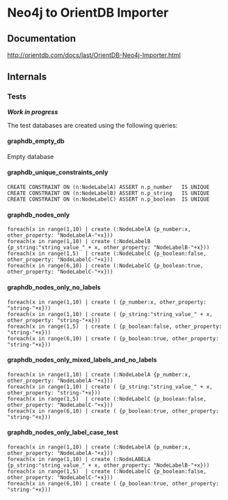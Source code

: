 # Neo4j to OrientDB Importer

## Documentation

http://orientdb.com/docs/last/OrientDB-Neo4j-Importer.html


## Internals

### Tests

_**Work in progress**_

The test databases are created using the following queries:

#### graphdb\_empty\_db

Empty database

#### graphdb\_unique_constraints\_only

```
CREATE CONSTRAINT ON (n:NodeLabelA) ASSERT n.p_number   IS UNIQUE
CREATE CONSTRAINT ON (n:NodeLabelB) ASSERT n.p_string   IS UNIQUE
CREATE CONSTRAINT ON (n:NodeLabelC) ASSERT n.p_boolean  IS UNIQUE
```

#### graphdb\_nodes\_only

```
foreach(x in range(1,10) | create (:NodeLabelA {p_number:x, other_property: "NodeLabelA-"+x}))
foreach(x in range(1,10) | create (:NodeLabelB {p_string:"string_value_" + x, other_property: "NodeLabelB-"+x}))
foreach(x in range(1,5)  | create (:NodeLabelC {p_boolean:false, other_property: "NodeLabelC-"+x}))
foreach(x in range(6,10) | create (:NodeLabelC {p_boolean:true, other_property: "NodeLabelC-"+x}))
```

#### graphdb\_nodes\_only\_no\_labels

```
foreach(x in range(1,10) | create ( {p_number:x, other_property: "string-"+x}))
foreach(x in range(1,10) | create ( {p_string:"string_value_" + x, other_property: "string-"+x}))
foreach(x in range(1,5)  | create ( {p_boolean:false, other_property: "string-"+x}))
foreach(x in range(6,10) | create ( {p_boolean:true, other_property: "string-"+x}))
```

#### graphdb\_nodes\_only\_mixed\_labels\_and\_no\_labels

```
foreach(x in range(1,10) | create (:NodeLabelA {p_number:x, other_property: "NodeLabelA-"+x}))
foreach(x in range(1,10) | create ( {p_string:"string_value_" + x, other_property: "string-"+x}))
foreach(x in range(1,5)  | create (:NodeLabelC {p_boolean:false, other_property: "NodeLabelC-"+x}))
foreach(x in range(6,10) | create ( {p_boolean:true, other_property: "string-"+x}))
```

#### graphdb_nodes_only_label_case_test

```
foreach(x in range(1,10) | create (:NodeLabelA {p_number:x, other_property: "NodeLabelA-"+x}))
foreach(x in range(1,10) | create (:NodeLABELA {p_string:"string_value_" + x, other_property: "NodeLabelB-"+x}))
foreach(x in range(1,5)  | create (:NodeLabelC {p_boolean:false, other_property: "NodeLabelC-"+x}))
foreach(x in range(6,10) | create ( {p_boolean:true, other_property: "string-"+x}))
```

